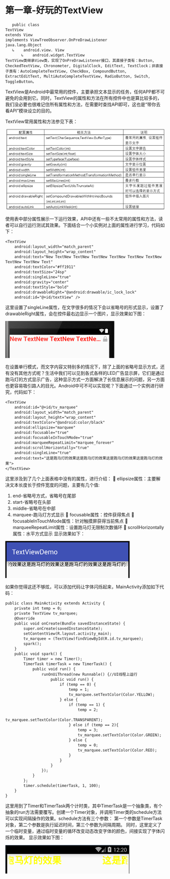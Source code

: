 # 第一章-好玩的TextView

```
   public class
TextView
extends View
implements ViewTreeObserver.OnPreDrawListener
java.lang.Object
   ↳	android.view. View
 	   ↳	android.widget.TextView
TextView类继承View类，实现了OnPreDrawListener接口，其直接子类有：Button, CheckedTextView, Chronometer, DigitalClock, EditText, TextClock；非直接子类有：AutoCompleteTextView, CheckBox, CompoundButton, ExtractEditText, MultiAutoCompleteTextView, RadioButton, Switch, ToggleButton。
```

TextView是Android中最常用的控件，主要承担文本显示的任务，任何APP都不可避免的会用到它。同时，TextView的属性和方法在所有控件中也是算比较多的，我们没必要也很难记住所有属性和方法，在需要时查找API即可，这也是“带你去看API”模块设立的目的。

TextView常用属性和方法参见下表：

![这里写图片描述](images/1-1.png)

使用表中部分属性展示一下运行效果，API中还有一些不太常用的属性和方法，读者可以自行运行测试其效果。下面结合一个小实例对上面的属性进行学习，代码如下：

```
<TextView
    android:layout_width="match_parent"
    android:layout_height="wrap_content"
    android:text="New TextNew TextNew TextNew TextNew TextNew TextNew TextNew TextNew Text"
    android:textColor="#ff1911"
    android:textSize="24sp"
    android:singleLine="true"
    android:gravity="center"
    android:textStyle="bold"
    android:drawableRight="@android:drawable/ic_lock_lock"
    android:id="@+id/textView" />

```
这里设置了singleLine属性，在文字很多的情况下会以省略号的形式显示，设置了drawableRight属性，会在控件最右边显示一个图片，显示效果如下图：

![这里写图片描述](images/1-2.png)

在设置单行模式，而文字内容又特别多的情况下，除了上面的省略号显示方式，还有没有其他方式呢？生活中我们可以见到各式各样的LED广告显示屏，它们是通过跑马灯的方式显示广告，这种显示方式一方面解决了长信息展示的问题，另一方面也更容易吸引路人的目光。Android中可不可以实现呢？下面通过一个实例进行研究，代码如下：

```
<TextView
    android:id="@+id/tv_marquee"
    android:layout_width="match_parent"
    android:layout_height="wrap_content"
    android:textColor="@android:color/black"
    android:ellipsize="marquee"
    android:focusable="true"
    android:focusableInTouchMode="true"
    android:marqueeRepeatLimit="marquee_forever"
    android:scrollHorizontally="true"
    android:singleLine="true"
    android:text="这是跑马灯的效果这是跑马灯的效果这是跑马灯的效果这是跑马灯的效果">
</TextView>

```
这里涉及到了几个上面表格中没有的属性，进行介绍：
	ellipsize属性：主要解决文本长度长于控件宽度的问题，主要有几个值:
1.	end-省略号方式，省略号在尾部
2.	start-省略号在头部
3.	middle-省略号在中部
4.	marquee-跑马灯方式显示
	focusable属性：控件获得焦点
	focusableInTouchMode属性：针对触摸屏获得当前焦点
	marqueeRepeatLimit属性：设置跑马灯无限制次数循环
	scrollHorizontally属性：水平方式显示
显示效果如下：

![这里写图片描述](images/1-3.png)

如果你觉得这还不够炫，可以添加代码让字体闪烁起来，MainActivity添加如下代码：

```
public class MainActivity extends Activity {
    private int temp = 0;
    private TextView tv_marquee;
    @Override
    public void onCreate(Bundle savedInstanceState) {
        super.onCreate(savedInstanceState);
        setContentView(R.layout.activity_main);
        tv_marquee = (TextView)findViewById(R.id.tv_marquee);
        spark();
    }
    public void spark() {
        Timer timer = new Timer();
        TimerTask timerTask = new TimerTask() {
            public void run() {
                runOnUiThread(new Runnable() {//UI线程上运行
                    public void run() {
                        if (temp == 0) {
                            temp = 1;
                            tv_marquee.setTextColor(Color.YELLOW);
                        } else {
                            if (temp == 1) {
                                temp = 2;
                               tv_marquee.setTextColor(Color.TRANSPARENT);
                            } else if (temp == 2){
                                temp = 3;
                                tv_marquee.setTextColor(Color.GREEN);
                            } else {
                                temp = 0;
                                tv_marquee.setTextColor(Color.RED);
                            }
                        }
                    }
                });
            }
        };
        timer.schedule(timerTask, 1, 100);
    }
}

```
这里用到了Timer和TimerTask两个计时类，其中TimerTask是一个抽象类，有个抽象的run方法需要覆写。创建一个Timer对象，并调用Timer类的schedule方法可以实现间隔操作的效果。schedule方法有三个参数：
第一个参数是TimerTask对象，第二个参数是执行延迟时间，第三个参数为间隔周期。
同时，这里定义了一个临时变量，通过临时变量的循环改变动态改变字体的颜色，间接实现了字体闪烁的效果。
显示效果如下图：

![这里写图片描述](images/1-4.png)
